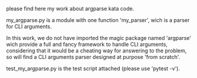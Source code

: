 please find here my work about argparse kata code.

my_argparse.py is a module with one function 'my_parser', wich is a parser for CLI arguments. 

In this work, we do not have imported the magic package named 'argparse' wich provide a full and fancy framework to handle CLI arguments, considering that it would be a cheating way for answering to the problem, so will find a CLI arguments parser designed at purpose 'from scratch'.

test_my_argparse.py is the test script attached (please use 'pytest -v').



